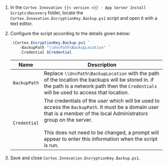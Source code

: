 1. In the `Cortex Innovation {{< version >}} - App Server Install Scripts\Recovery` folder, locate the `Cortex.Innovation.EncryptionKey.Backup.ps1` script and open it with a text editor.
1. Configure the script according to the details given below:

    ```powershell
    .\Cortex.EncryptionKey.Backup.ps1 `
        -BackupPath "\\UncPath\BackupLocation" `
        -Credential $Credential
    ```

    | Name                                           | Description |
    |------------------------------------------------|-------------|
    |`BackupPath`                                    | Replace `\\UncPath\BackupLocation` with the path of the location the backups will be stored in. if the path is a network path then the `Credentials` will be used to access that location.|
    |`Credential` | The credentials of the user which will be used to access the `BackupPath`. It must be a domain user that is a member of the local Administrators group on the server. <br /><br /> This does not need to be changed, a prompt will appear to enter this information when the script is run.|

1. Save and close `Cortex.Innovation.EncryptionKey.Backup.ps1`.